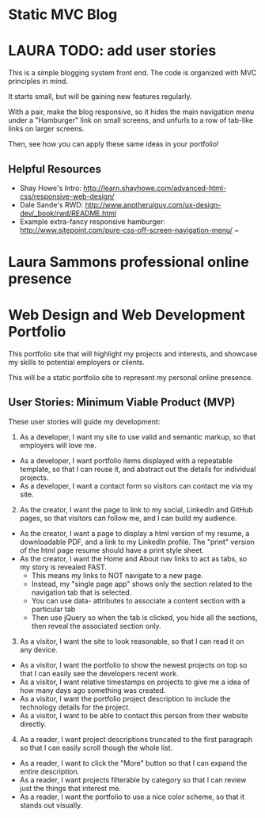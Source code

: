 # Static MVC Blog

# LAURA TODO: add user stories

This is a simple blogging system front end. The code is organized with MVC principles in mind.

It starts small, but will be gaining new features regularly.

With a pair, make the blog responsive, so it hides the main navigation menu under a "Hamburger" link on small screens, and unfurls to a row of tab-like links on larger screens.

Then, see how you can apply these same ideas in your portfolio!

## Helpful Resources
 - Shay Howe's Intro: http://learn.shayhowe.com/advanced-html-css/responsive-web-design/
 - Dale Sande's RWD: http://www.anotheruiguy.com/ux-design-dev/_book/rwd/README.html
 - Example extra-fancy responsive hamburger: http://www.sitepoint.com/pure-css-off-screen-navigation-menu/
~       


# Laura Sammons professional online presence
# Web Design and Web Development Portfolio

This portfolio site that will highlight my projects and  interests, and showcase my skills to potential employers or clients.

This will be a static portfolio site to represent my personal online presence.

## User Stories: Minimum Viable Product (MVP)
These user stories will guide my development:
 1. As a developer, I want my site to use valid and semantic markup, so that employers will love me.
  - As a developer, I want portfolio items displayed with a repeatable template, so that I can reuse it, and abstract out the details for individual projects.
  - As a developer, I want a contact form so visitors can contact me via my site.
 2. As the creator, I want the page to link to my social, LinkedIn and GitHub pages, so that visitors can follow me, and I can build my audience.
  - As the creator, I want a page to display a html version of my resume, a downloadable PDF, and a link to my LinkedIn profile.   The "print" version of the html page resume should have a print style sheet.
  - As the creator, I want the Home and About nav links to act as tabs, so my story is revealed FAST.
    - This means my links to NOT navigate to a new page.
    - Instead, my "single page app" shows only the section related to the navigation tab that is selected.
    - You can use data- attributes to associate a content section with a particular tab
    - Then use jQuery so when the tab is clicked, you hide all the sections, then reveal the associated section only.
 3. As a visitor, I want the site to look reasonable, so that I can read it on any device.
  - As a visitor, I want the portfolio to show the newest projects on top so that I can easily see the developers recent work.
  - As a visitor, I want relative timestamps on projects to give me a idea of how many days ago something was created.
  - As a visitor, I want the portfolio project description to include the technology details for the project.
  - As a visitor, I want to be able to contact this person from their website directly.
4.  As a reader, I want project descriptions truncated to the first paragraph so that I can easily scroll though the whole list.
  - As a reader, I want to click the "More" button so that I can expand the entire description.
  - As a reader, I want projects filterable by category so that I can review just the things that interest me.
  - As a reader, I want the portfolio to use a nice color scheme, so that it stands out visually.                             
